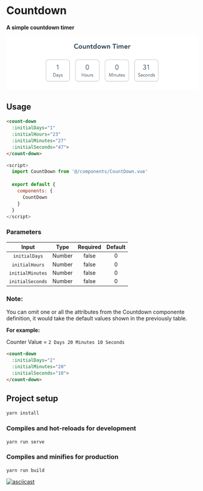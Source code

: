 # Countdown

**A simple countdown timer**

![countdown](docs/images/countdown-example.png)

## Usage

```html
<count-down
  :initialDays="1"
  :initialHours="23"
  :initialMinutes="27"
  :initialSeconds="47">
</count-down>
```

```js
<script>
  import CountDown from '@/components/CountDown.vue'

  export default {
    components: { 
      CountDown 
    }
  }
</script>
```

### Parameters

| Input | Type | Required |Default |
| :---: | :---: | :---: |:---: |
| `initialDays` | Number | false | 0 |
| `initialHours` | Number | false | 0 |
| `initialMinutes` | Number | false | 0 |
| `initialSeconds` | Number | false | 0 |

### Note:

You can omit one or all the attributes from the Countdown componente definition, it would take the default values shown in the previously table.

**For example:**  

Counter Value = `2 Days 20 Minutes 10 Seconds`

```html
<count-down
  :initialDays="2"
  :initialMinutes="20"
  :initialSeconds="10">
</count-down>
```

## Project setup
```
yarn install
```

### Compiles and hot-reloads for development
```
yarn run serve
```

### Compiles and minifies for production
```
yarn run build
```

[![asciicast](https://asciinema.org/a/195513.png)](https://asciinema.org/a/195513)
